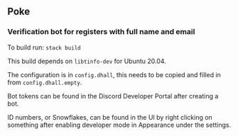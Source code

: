 ## Poke
### Verification bot for registers with full name and email

To build run:
```stack build```

This build depends on `libtinfo-dev` for Ubuntu 20.04. 

The configuration is in ```config.dhall```, this needs to be copied and filled in from ```config.dhall.empty```.

Bot tokens can be found in the Discord Developer Portal after creating a bot.

ID numbers, or Snowflakes, can be found in the UI by right clicking on something after enabling developer mode in Appearance under the settings.
